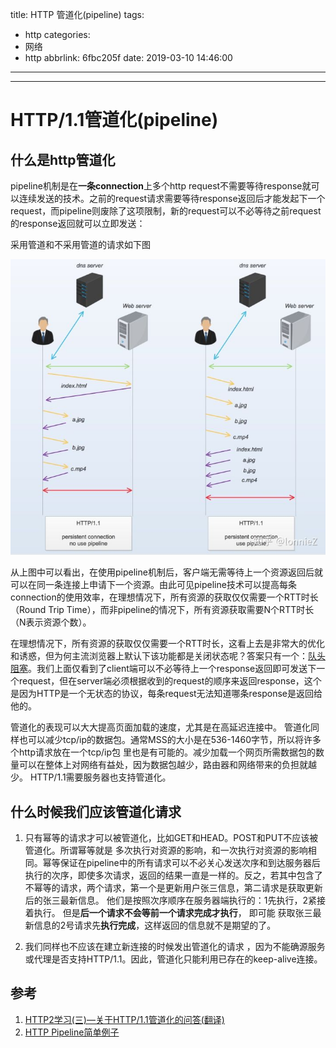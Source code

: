 title: HTTP 管道化(pipeline)
tags:
  - http
categories:
  - 网络
  - http
abbrlink: 6fbc205f
date: 2019-03-10 14:46:00
---
---
# HTTP/1.1管道化(pipeline)

## 什么是http管道化

pipeline机制是在**一条connection**上多个http request不需要等待response就可以连续发送的技术。之前的request请求需要等待response返回后才能发起下一个request，而pipeline则废除了这项限制，新的request可以不必等待之前request的response返回就可以立即发送：

采用管道和不采用管道的请求如下图

![](/images/pasted-219.png)

从上图中可以看出，在使用pipeline机制后，客户端无需等待上一个资源返回后就可以在同一条连接上申请下一个资源。由此可见pipeline技术可以提高每条connection的使用效率，在理想情况下，所有资源的获取仅仅需要一个RTT时长（Round Trip Time），而非pipeline的情况下，所有资源获取需要N个RTT时长（N表示资源个数）。

在理想情况下，所有资源的获取仅仅需要一个RTT时长，这看上去是非常大的优化和诱惑，但为何主流浏览器上默认下该功能都是关闭状态呢？答案只有一个：[队头阻塞](http://link.zhihu.com/?target=https%3A//en.wikipedia.org/wiki/Head-of-line_blocking)。我们上面仅看到了client端可以不必等待上一个response返回即可发送下一个request，但在server端必须根据收到的request的顺序来返回response，这个是因为HTTP是一个无状态的协议，每条request无法知道哪条response是返回给他的。

管道化的表现可以大大提高页面加载的速度，尤其是在高延迟连接中。 管道化同样也可以减少tcp/ip的数据包。通常MSS的大小是在536-1460字节，所以将许多个http请求放在一个tcp/ip包 里也是有可能的。减少加载一个网页所需数据包的数量可以在整体上对网络有益处，因为数据包越少，路由器和网络带来的负担就越少。 HTTP/1.1需要服务器也支持管道化。
<!-- more -->

## 什么时候我们应该管道化请求

1. 只有幂等的请求才可以被管道化，比如GET和HEAD。POST和PUT不应该被管道化。所谓幂等就是 多次执行对资源的影响，和一次执行对资源的影响相同。幂等保证在pipeline中的所有请求可以不必关心发送次序和到达服务器后执行的次序，即使多次请求，返回的结果一直是一样的。反之，若其中包含了不幂等的请求，两个请求，第一个是更新用户张三信息，第二请求是获取更新后的张三最新信息。 他们是按照次序顺序在服务器端执行的：1先执行，2紧接着执行。 但是**后一个请求不会等前一个请求完成才执行**， 即可能 获取张三最新信息的2号请求先**执行完成**，这样返回的信息就不是期望的了。

2. 我们同样也不应该在建立新连接的时候发出管道化的请求 ，因为不能确源服务或代理是否支持HTTP/1.1。因此，管道化只能利用已存在的keep-alive连接。



## 参考

1. [HTTP2学习(三)—关于HTTP/1.1管道化的问答(翻译)](https://imjiaolong.cn/post/http-pipelining.html)
2. [HTTP Pipeline简单例子](http://910216.com/archives/http_pipeline_note1.html)